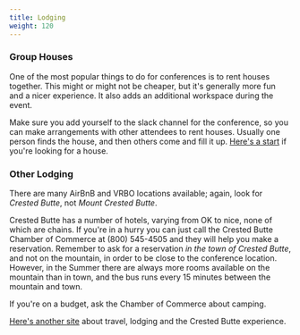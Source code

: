 ```yaml
---
title: Lodging
weight: 120
---
```


### Group Houses

One of the most popular things to do for conferences is to rent houses together.
This might or might not be cheaper, but it's generally more fun and a nicer
experience. It also adds an additional workspace during the event.

Make sure you add yourself to the slack channel for the conference, so you can
make arrangements with other attendees to rent houses. Usually one person
finds the house, and then others come and fill it up.
<a href="https://www.google.com/search?q=vacation+rentals+crested+butte&oq=vacation+rentals+cre&aqs=chrome.0.0j69i57j0l4.7893j0j7&sourceid=chrome&ie=UTF-8" target="_blank">Here's a start</a>
if you're looking for a house.

### Other Lodging

There are many AirBnB and VRBO locations available; again, look for *Crested
Butte*, not *Mount Crested Butte*.

Crested Butte has a number of hotels, varying from OK to nice, none of which are
chains. If you're in a hurry you can just call the Crested Butte Chamber of
Commerce at (800) 545-4505 and they will help you make a reservation. Remember
to ask for a reservation *in the town of Crested Butte*, and not on the
mountain, in order to be close to the conference location. However, in the
Summer there are always more rooms available on the mountain than in town, and
the bus runs every 15 minutes between the mountain and town.

If you're on a budget, ask the Chamber of Commerce about camping.

[Here's another site](http://travelcrestedbutte.com/) about travel,
lodging and the Crested Butte experience.
